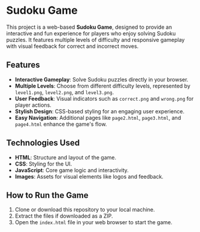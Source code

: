 # Sudoku Game

This project is a web-based **Sudoku Game**, designed to provide an interactive and fun experience for players who enjoy solving Sudoku puzzles. It features multiple levels of difficulty and responsive gameplay with visual feedback for correct and incorrect moves.

## Features

- **Interactive Gameplay**: Solve Sudoku puzzles directly in your browser.
- **Multiple Levels**: Choose from different difficulty levels, represented by `level1.png`, `level2.png`, and `level3.png`.
- **User Feedback**: Visual indicators such as `correct.png` and `wrong.png` for player actions.
- **Stylish Design**: CSS-based styling for an engaging user experience.
- **Easy Navigation**: Additional pages like `page2.html`, `page3.html`, and `page4.html` enhance the game's flow.

## Technologies Used

- **HTML**: Structure and layout of the game.
- **CSS**: Styling for the UI.
- **JavaScript**: Core game logic and interactivity.
- **Images**: Assets for visual elements like logos and feedback.

## How to Run the Game

1. Clone or download this repository to your local machine.
2. Extract the files if downloaded as a ZIP.
3. Open the `index.html` file in your web browser to start the game.



